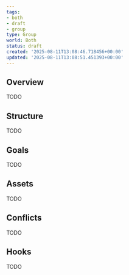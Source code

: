 ```yaml
---
tags:
- both
- draft
- group
type: Group
world: Both
status: draft
created: '2025-08-11T13:08:46.718456+00:00'
updated: '2025-08-11T13:08:51.451393+00:00'
---
```



## Overview

TODO
## Structure

TODO
## Goals

TODO
## Assets

TODO
## Conflicts

TODO
## Hooks

TODO
